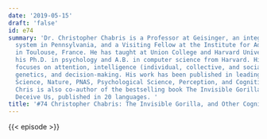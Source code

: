 ```yaml
---
date: '2019-05-15'
draft: 'false'
id: e74
summary: 'Dr. Christopher Chabris is a Professor at Geisinger, an integrated healthcare
  system in Pennsylvania, and a Visiting Fellow at the Institute for Advanced Study
  in Toulouse, France. He has taught at Union College and Harvard University. He received
  his Ph.D. in psychology and A.B. in computer science from Harvard. His research
  focuses on attention, intelligence (individual, collective, and social), behavior
  genetics, and decision-making. His work has been published in leading journals including
  Science, Nature, PNAS, Psychological Science, Perception, and Cognitive Science.
  Chris is also co-author of the bestselling book The Invisible Gorilla: How Our Intuitions
  Deceive Us, published in 20 languages. '
title: '#74 Christopher Chabris: The Invisible Gorilla, and Other Cognitive Illusions'
---
```

{{< episode >}}
